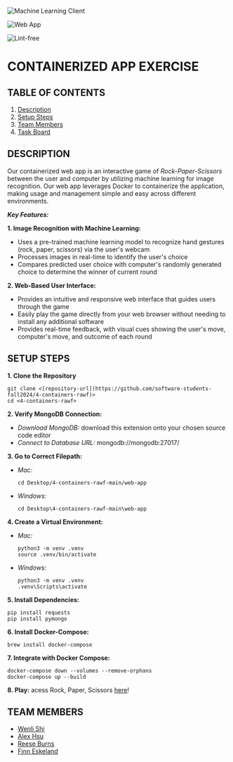 ![Machine Learning Client](https://github.com/software-students-fall2024/4-containers-rawf/actions/workflows/ml-client-ci.yml/badge.svg)

![Web App](https://github.com/software-students-fall2024/4-containers-rawf/actions/workflows/web-app-ci.yml/badge.svg)

![Lint-free](https://github.com/nyu-software-engineering/containerized-app-exercise/actions/workflows/lint.yml/badge.svg)

# CONTAINERIZED APP EXERCISE

## TABLE OF CONTENTS
1. [Description](#description)
3. [Setup Steps](#setup-steps)
3. [Team Members](#team-members)
4. [Task Board](https://github.com/orgs/software-students-fall2024/projects/120)

## DESCRIPTION

Our containerized web app is an interactive game of *Rock-Paper-Scissors* between the user and computer by utilizing machine learning for image recognition. Our web app leverages Docker to containerize the application, making usage and management simple and easy across different environments.

***Key Features:***

**1. Image Recognition with Machine Learning:**

- Uses a pre-trained machine learning model to recognize hand gestures (rock, paper, scissors) via the user's webcam
- Processes images in real-time to identify the user's choice 
- Compares predicted user choice with computer's randomly generated choice to determine the winner of current round
 
**2. Web-Based User Interface:**

- Provides an intuitive and responsive web interface that guides users through the game
- Easily play the game directly from your web browser without needing to install any additional software
- Provides real-time feedback, with visual cues showing the user's move, computer's move, and outcome of each round

## SETUP STEPS

**1. Clone the Repository**
```
git clone <[repository-url](https://github.com/software-students-fall2024/4-containers-rawf)>
cd <4-containers-rawf>
```

**2. Verify MongoDB Connection:**
- *Download MongoDB:* download this extension onto your chosen source code editor
- *Connect to Database URL:* mongodb://mongodb:27017/

**3. Go to Correct Filepath:**
- *Mac:*
   ```
   cd Desktop/4-containers-rawf-main/web-app
   ```

- *Windows:*
   ```
   cd Desktop\4-containers-rawf-main\web-app
   ```

**4. Create a Virtual Environment:**
- *Mac:*
   ```
   python3 -m venv .venv
   source .venv/bin/activate
   ```

- *Windows:*
   ```
   python3 -m venv .venv
   .venv\Scripts\activate
   ```

**5. Install Dependencies:**
```
pip install requests
pip install pymongo
```

**6. Install Docker-Compose:**
```
brew install docker-compose
```

**7. Integrate with Docker Compose:** 
```
docker-compose down --volumes --remove-orphans
docker-compose up --build
```

**8. Play:** acess Rock, Paper, Scissors [here](http://127.0.0.1:5888)!

## TEAM MEMBERS

- [Wenli Shi](https://github.com/WenliShi2332)
- [Alex Hsu](https://github.com/hsualexotake)
- [Reese Burns](https://github.com/reeseburns)
- [Finn Eskeland](https://github.com/finn1003)
